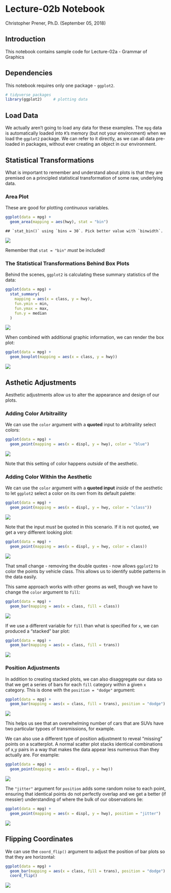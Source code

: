 Lecture-02b Notebook
================
Christopher Prener, Ph.D.
(September 05, 2018)

## Introduction

This notebook contains sample code for Lecture-02a - Grammar of Graphics

## Dependencies

This notebook requires only one package - `ggplot2`.

``` r
# tidyverse packages
library(ggplot2)     # plotting data
```

## Load Data

We actually aren’t going to load any data for these examples. The `mpg`
data is automatically loaded into `R`’s memory (but not your
environment) when we load the `ggplot2` package. We can refer to it
directly, as we can all data pre-loaded in packages, without ever
creating an object in our environment.

## Statistical Transformations

What is important to remember and understand about plots is that they
are premised on a principled statistical transformation of some raw,
underlying data.

### Area Plot

These are good for plotting *continuous* variables.

``` r
ggplot(data = mpg) +
  geom_area(mapping = aes(hwy), stat = "bin")
```

    ## `stat_bin()` using `bins = 30`. Pick better value with `binwidth`.

![](lecture-02b_files/figure-gfm/area-1.png)<!-- -->

Remember that `stat = "bin"` *must* be included\!

### The Statistical Transformations Behind Box Plots

Behind the scenes, `ggplot2` is calculating these summary statistics of
the data:

``` r
ggplot(data = mpg) +
  stat_summary(
    mapping = aes(x = class, y = hwy),
    fun.ymin = min,
    fun.ymax = max,
    fun.y = median
  )
```

![](lecture-02b_files/figure-gfm/stat-transformations-1.png)<!-- -->

When combined with additional graphic information, we can render the box
plot:

``` r
ggplot(data = mpg) +
  geom_boxplot(mapping = aes(x = class, y = hwy))
```

![](lecture-02b_files/figure-gfm/box-1.png)<!-- -->

## Asthetic Adjustments

Aesthetic adjustments allow us to alter the appearance and design of our
plots.

### Adding Color Arbitraility

We can use the `color` argument with a **quoted** input to arbitraility
select colors:

``` r
ggplot(data = mpg) +
  geom_point(mapping = aes(x = displ, y = hwy), color = "blue")
```

![](lecture-02b_files/figure-gfm/scatter-color-fixed-1.png)<!-- -->

Note that this setting of color happens *outside* of the aesthetic.

### Adding Color Within the Aesthetic

We can use the `color` argument with a **quoted input** *inside* of the
aesthetic to let `ggplot2` select a color on its own from its default
palette:

``` r
ggplot(data = mpg) +
  geom_point(mapping = aes(x = displ, y = hwy, color = "class"))
```

![](lecture-02b_files/figure-gfm/scatter-color-aes-1.png)<!-- -->

Note that the input *must* be quoted in this scenario. If it is not
quoted, we get a very different looking plot:

``` r
ggplot(data = mpg) +
  geom_point(mapping = aes(x = displ, y = hwy, color = class))
```

![](lecture-02b_files/figure-gfm/scatter-color-cat-1.png)<!-- -->

That small change - removing the double quotes - now allows `ggplot2` to
color the points by vehicle class. This allows us to identify subtle
patterns in the data easily.

This same approach works with other geoms as well, though we have to
change the `color` argument to `fill`:

``` r
ggplot(data = mpg) +
  geom_bar(mapping = aes(x = class, fill = class))
```

![](lecture-02b_files/figure-gfm/bar-color-1.png)<!-- -->

If we use a different variable for `fill` than what is specified for
`x`, we can produced a “stacked” bar plot:

``` r
ggplot(data = mpg) +
  geom_bar(mapping = aes(x = class, fill = trans))
```

![](lecture-02b_files/figure-gfm/stackedBar-color-1.png)<!-- -->

### Position Adjustments

In addition to creating stacked plots, we can also disaggregate our data
so that we get a series of bars for each `fill` category within a given
`x` category. This is done with the `position = "dodge"` argument:

``` r
ggplot(data = mpg) +
  geom_bar(mapping = aes(x = class, fill = trans), position = "dodge")
```

![](lecture-02b_files/figure-gfm/dodgeBar-color-1.png)<!-- -->

This helps us see that an overwhelming number of cars that are SUVs have
two particular typoes of transmissions, for example.

We can also use a different type of position adjustment to reveal
“missing” points on a scatterplot. A normal scatter plot stacks
identical combinations of x,y pairs in a way that makes the data appear
less numerous than they actually are. For example:

``` r
ggplot(data = mpg) +
  geom_point(mapping = aes(x = displ, y = hwy))
```

![](lecture-02b_files/figure-gfm/scatter-1.png)<!-- -->

The `"jitter"` argument for `position` adds some random noise to each
point, ensuring that identical points do not perfectly overlap and we
get a better (if messier) understanding of where the bulk of our
observations lie:

``` r
ggplot(data = mpg) +
  geom_point(mapping = aes(x = displ, y = hwy), position = "jitter")
```

![](lecture-02b_files/figure-gfm/scatter-jitter-1.png)<!-- -->

## Flipping Coordinates

We can use the `coord_flip()` argument to adjust the position of bar
plots so that they are horizontal:

``` r
ggplot(data = mpg) +
  geom_bar(mapping = aes(x = class, fill = trans), position = "dodge") +
  coord_flip()
```

![](lecture-02b_files/figure-gfm/dodgeBar-flip-1.png)<!-- -->
